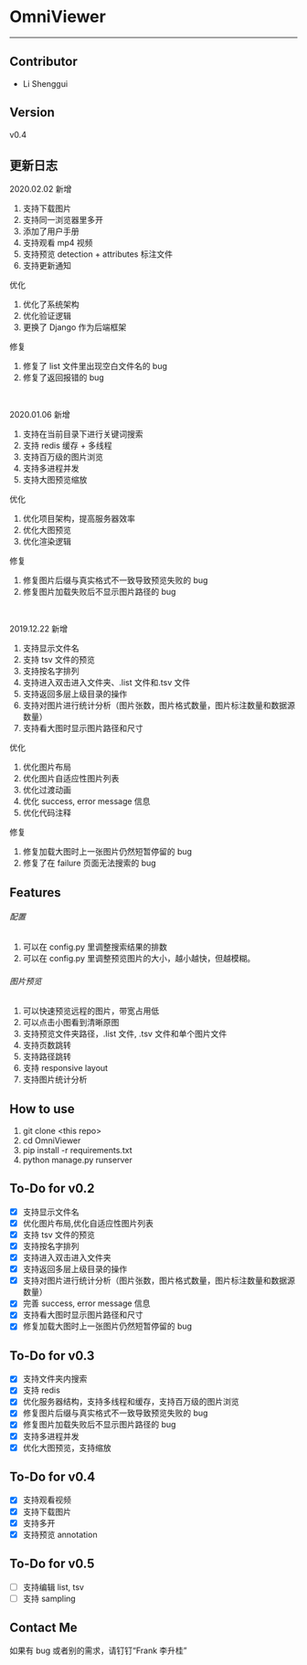 # OmniViewer

---

## Contributor

- Li Shenggui

## Version

v0.4

## 更新日志

2020.02.02
新增

1. 支持下载图片
2. 支持同一浏览器里多开
3. 添加了用户手册
4. 支持观看 mp4 视频
5. 支持预览 detection + attributes 标注文件
6. 支持更新通知

优化

1. 优化了系统架构
2. 优化验证逻辑
3. 更换了 Django 作为后端框架

修复

1. 修复了 list 文件里出现空白文件名的 bug
2. 修复了返回报错的 bug

<br>

2020.01.06
新增

1. 支持在当前目录下进行关键词搜索
2. 支持 redis 缓存 + 多线程
3. 支持百万级的图片浏览
4. 支持多进程并发
5. 支持大图预览缩放

优化

1. 优化项目架构，提高服务器效率
2. 优化大图预览
3. 优化渲染逻辑

修复

1. 修复图片后缀与真实格式不一致导致预览失败的 bug
2. 修复图片加载失败后不显示图片路径的 bug

<br>

2019.12.22
新增

1. 支持显示文件名
2. 支持 tsv 文件的预览
3. 支持按名字排列
4. 支持进入双击进入文件夹、.list 文件和.tsv 文件
5. 支持返回多层上级目录的操作
6. 支持对图片进行统计分析（图片张数，图片格式数量，图片标注数量和数据源数量）
7. 支持看大图时显示图片路径和尺寸

优化

1. 优化图片布局
2. 优化图片自适应性图片列表
3. 优化过渡动画
4. 优化 success, error message 信息
5. 优化代码注释

修复

1. 修复加载大图时上一张图片仍然短暂停留的 bug
2. 修复了在 failure 页面无法搜索的 bug

## Features

###### 配置

1. 可以在 config.py 里调整搜索结果的排数
2. 可以在 config.py 里调整预览图片的大小，越小越快，但越模糊。

###### 图片预览

1. 可以快速预览远程的图片，带宽占用低
2. 可以点击小图看到清晰原图
3. 支持预览文件夹路径，.list 文件, .tsv 文件和单个图片文件
4. 支持页数跳转
5. 支持路径跳转
6. 支持 responsive layout
7. 支持图片统计分析

## How to use

1. git clone \<this repo\>
2. cd OmniViewer
3. pip install -r requirements.txt
4. python manage.py runserver

## To-Do for v0.2

- [x] 支持显示文件名
- [x] 优化图片布局,优化自适应性图片列表
- [x] 支持 tsv 文件的预览
- [x] 支持按名字排列
- [x] 支持进入双击进入文件夹
- [x] 支持返回多层上级目录的操作
- [x] 支持对图片进行统计分析（图片张数，图片格式数量，图片标注数量和数据源数量）
- [x] 完善 success, error message 信息
- [x] 支持看大图时显示图片路径和尺寸
- [x] 修复加载大图时上一张图片仍然短暂停留的 bug

## To-Do for v0.3

- [x] 支持文件夹内搜索
- [x] 支持 redis
- [x] 优化服务器结构，支持多线程和缓存，支持百万级的图片浏览
- [x] 修复图片后缀与真实格式不一致导致预览失败的 bug
- [x] 修复图片加载失败后不显示图片路径的 bug
- [x] 支持多进程并发
- [x] 优化大图预览，支持缩放

## To-Do for v0.4

- [x] 支持观看视频
- [x] 支持下载图片
- [x] 支持多开
- [x] 支持预览 annotation

## To-Do for v0.5

- [ ] 支持编辑 list, tsv
- [ ] 支持 sampling

## Contact Me

如果有 bug 或者别的需求，请钉钉“Frank 李升桂”
